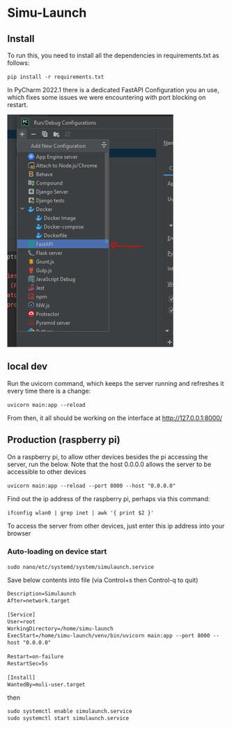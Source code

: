 # Simu-Launch

## Install

To run this, you need to install all the dependencies in requirements.txt as follows:

`pip install -r requirements.txt`

In PyCharm 2022.1 there is a dedicated FastAPI Configuration you an use, which fixes some issues we were encountering with port blocking on restart.

![img.png](img.png)

## local dev

Run the uvicorn command, which keeps the server running and refreshes it every time there is a change:

`uvicorn main:app --reload`

From then, it all should be working on the interface at <http://127.0.0.1:8000/>

## Production (raspberry pi)

On a raspberry pi, to allow other devices besides the pi accessing the server, run the below. Note that the host 0.0.0.0 allows the server to be accessible to other devices

`uvicorn main:app --reload --port 8000 --host "0.0.0.0"`

Find out the ip address of the raspberry pi, perhaps via this command:

`ifconfig wlan0 | grep inet | awk '{ print $2 }'`

To access the server from other devices, just enter this ip address into your browser

### Auto-loading on device start

`sudo nano/etc/systemd/system/simulaunch.service`

Save below contents into file (via Control+s then Control-q to quit)

```[Unit]
Description=Simulaunch
After=network.target

[Service]
User=root
WorkingDirectory=/home/simu-launch
ExecStart=/home/simu-launch/venv/bin/uvicorn main:app --port 8000 --host "0.0.0.0"

Restart=on-failure
RestartSec=5s

[Install]
WantedBy=muli-user.target
```

then 
```
sudo systemctl enable simulaunch.service
sudo systemctl start simulaunch.service
```